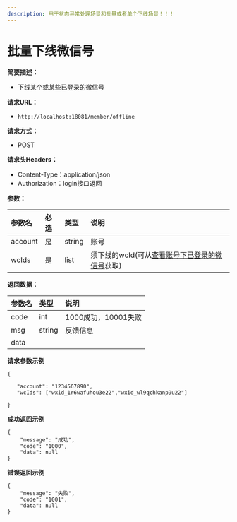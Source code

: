 ```yaml
---
description: 用于状态异常处理场景和批量或者单个下线场景！！！
---
```


# 批量下线微信号

**简要描述：**

* 下线某个或某些已登录的微信号

**请求URL：**

* `http://localhost:18081/member/offline`

**请求方式：**

* POST

**请求头Headers：**

* Content-Type：application/json
* Authorization：login接口返回

**参数：**

| 参数名 | 必选 | 类型 | 说明 |
| :--- | :--- | :--- | :--- |
| account | 是 | string | 账号 |
| wcIds | 是 | list | 须下线的wcId\(可从[查看账号下已登录的微信号](cha-xun-zhang-hao-xia-yi-deng-lu-de-wei-xin-hao.md)获取\) |

**返回数据：**

| 参数名 | 类型 | 说明 |
| :--- | :--- | :--- |
| code | int | 1000成功，10001失败 |
| msg | string | 反馈信息 |
| data |  |  |

**请求参数示例**

```text
{

   "account": "1234567890",
   "wcIds": ["wxid_1r6wafuhou3e22","wxid_wl9qchkanp9u22"]

}
```

**成功返回示例**

```text
{
    "message": "成功",
    "code": "1000",
    "data": null
}
```

**错误返回示例**

```text
{
    "message": "失败",
    "code": "1001",
    "data": null
}
```

